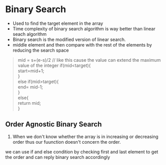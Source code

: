 # Binary Search

* Used to find the target element in the array
* Time complexity of binary search algorithm is way better than linear seach algorithm
* Binary search is the modified version of linear search.
* middle element and then compare with the rest of the elements by reducing the search space

> mid = s+(e-s)/2   // like this cause the value can extend the maximum value of the integer
if(mid<target){    
    start=mid+1;  
}  
else if(mid>target){  
    end= mid-1;  
}   
else{  
    return mid;  
}

## Order Agnostic Binary Search

1. When we don't know whether the array is in increasing or decreasing order thus our fuunction doesn't concern the order.

we can use if and else condition by checking first and last element to get the order and can reply binary search accordingly
